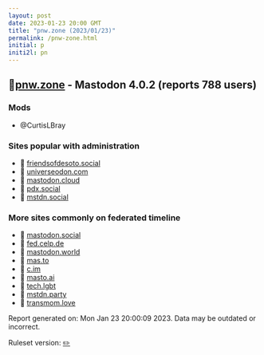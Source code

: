 ```yaml
---
layout: post
date: 2023-01-23 20:00 GMT
title: "pnw.zone (2023/01/23)"
permalink: /pnw-zone.html
initial: p
initi2l: pn
---
```


## 🐘[pnw.zone](https://pnw.zone) - Mastodon 4.0.2 (reports 788 users)

### Mods
 * @CurtisLBray

### Sites popular with administration

* 🐘 [friendsofdesoto.social](/friendsofdesoto-social.html)
* 🐘 [universeodon.com](/universeodon-com.html)
* 🐘 [mastodon.cloud](/mastodon-cloud.html)
* 🐘 [pdx.social](/pdx-social.html)
* 🐘 [mstdn.social](/mstdn-social.html)

### More sites commonly on federated timeline

* 🐘 [mastodon.social](/mastodon-social.html)
* 🐘 [fed.celp.de](/fed-celp-de.html)
* 🐘 [mastodon.world](/mastodon-world.html)
* 🐘 [mas.to](/mas-to.html)
* 🐘 [c.im](/c-im.html)
* 🐘 [masto.ai](/masto-ai.html)
* 🐘 [tech.lgbt](/tech-lgbt.html)
* 🐘 [mstdn.party](/mstdn-party.html)
* 🐘 [transmom.love](/transmom-love.html)

Report generated on: Mon Jan 23 20:00:09 2023. Data may be outdated or incorrect.

Ruleset version: [✏️](/version-pencil)
